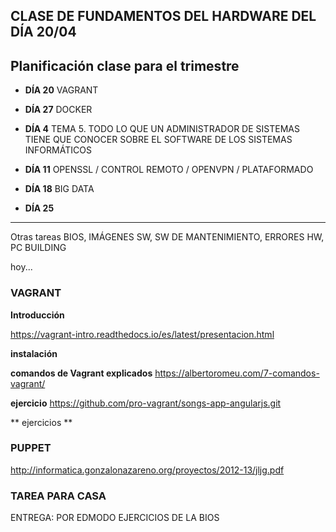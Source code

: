 ## CLASE DE FUNDAMENTOS DEL HARDWARE DEL DÍA 20/04

## Planificación clase para el trimestre

* **DÍA 20** VAGRANT

* **DÍA 27** DOCKER

* **DÍA 4** TEMA 5. TODO LO QUE UN ADMINISTRADOR DE SISTEMAS TIENE QUE CONOCER SOBRE
EL SOFTWARE DE LOS SISTEMAS INFORMÁTICOS

* **DÍA 11** OPENSSL / CONTROL REMOTO / OPENVPN / PLATAFORMADO

* **DÍA 18** BIG DATA

* **DÍA 25**

-------------------------------------------------------------------------------------
Otras tareas
BIOS, IMÁGENES SW, SW DE MANTENIMIENTO, ERRORES HW, PC BUILDING

hoy...

### VAGRANT
**Introducción**

https://vagrant-intro.readthedocs.io/es/latest/presentacion.html

**instalación**

**comandos de Vagrant explicados**
https://albertoromeu.com/7-comandos-vagrant/

**ejercicio**
https://github.com/pro-vagrant/songs-app-angularjs.git

** ejercicios **

### PUPPET
http://informatica.gonzalonazareno.org/proyectos/2012-13/jljg.pdf


### TAREA PARA CASA
ENTREGA: POR EDMODO EJERCICIOS DE LA BIOS
